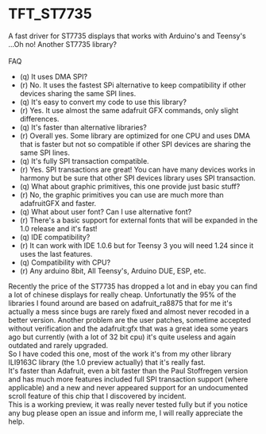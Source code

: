 # TFT_ST7735
A fast driver for ST7735 displays that works with Arduino's and Teensy's<br>
...Oh no! Another ST7735 library?<br><br>
FAQ<br>
 - (q) It uses DMA SPI?
 - (r) No. It uses the fastest SPi alternative to keep compatibility if other devices sharing the same SPI lines.
 - (q) It's easy to convert my code to use this library?
 - (r) Yes. It use almost the same adafruit GFX commands, only slight differences.
 - (q) It's faster than alternative libraries?
 - (r) Overall yes. Some library are optimized for one CPU and uses DMA that is faster but not so compatible if other SPI devices are sharing the same SPI lines.
 - (q) It's fully SPI transaction compatible.
 - (r) Yes. SPI transactions are great! You can have many devices works in harmony but be sure that other SPI devices library uses SPI transaction.
 - (q) What about graphic primitives, this one provide just basic stuff?
 - (r) No, the graphic primitives you can use are much more than adafruitGFX and faster.
 - (q) What about user font? Can I use alternative font?
 - (r) There's a basic support for external fonts that will be expanded in the 1.0 release and it's fast!
 - (q) IDE compatibility?
 - (r) It can work with IDE 1.0.6 but for Teensy 3 you will need 1.24 since it uses the last features.
 - (q) Compatibility with CPU?
 - (r) Any arduino 8bit, All Teensy's, Arduino DUE, ESP, etc.

Recently the price of the ST7735 has dropped a lot and in ebay you can find a lot of chinese displays for really cheap.
Unfortunatly the 95% of the libraries I found around are based on adafruit_ra8875 that for me it's actually a mess since bugs are rarely fixed and almost never recoded in a better version. Another problem are the user patches, sometime accepted without verification and the adafruit:gfx that was a great idea some years ago but currently (with a lot of 32 bit cpu) it's quite useless and again outdated and rarely upgraded.<br>
So I have coded this one, most of the work it's from my other library ILI9163C library (the 1.0 preview actually) that it's really fast.<br>
It's faster than Adafruit, even a bit faster than the Paul Stoffregen version and has much more features included full SPI transaction support (where applicable) and a new and never appeared support for an undocumented scroll feature of this chip that I discovered by incident.<br>
This is a working preview, it was really never tested fully but if you notice any bug please open an issue and inform me, I will really appreciate the help.

